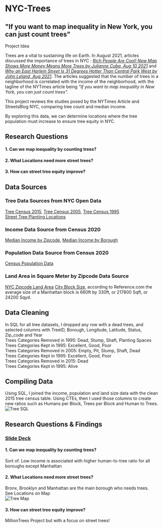# NYC-Trees

## "If you want to map inequality in New York, you can just count trees"

Project Idea

Trees are a vital to sustaining life on Earth. In August 2021, articles discussed the importance of trees in NYC : *[Rich People Are Cool! New Map Shows More Money Means More Trees by Julianne Cuba, Aug 10 2021](https://nyc.streetsblog.org/2021/08/10/rich-people-are-cool-new-map-shows-more-money-means-more-trees/)* and *[Why an East Harlem Street Is 31 Degrees Hotter Than Central Park West by John Leland, Aug 2021](https://www.nytimes.com/2021/08/20/nyregion/climate-inequality-nyc.html)*. 
The articles suggested that the number of trees in a neighborhood is correlated with the income of the neighborhood, with the tagline of the NYTimes article being *"If you want to map inequality in New York, you can just count trees".* 

This project reviews the studies posed by the NYTimes Article and StreetsBlog NYC, comparing tree count and median income. 

By exploring this data, we can determine locations where the tree population must increase to ensure tree equity in NYC.

## Research Questions
#### 1. Can we map inequality by counting trees?
#### 2. What Locations need more street trees?
#### 3. How can street tree equity improve?

## Data Sources

### Tree Data Sources from NYC Open Data
[Tree Census 2015](https://data.cityofnewyork.us/Environment/2015-Street-Tree-Census-Tree-Data/pi5s-9p35),    [Tree Census 2005](https://data.cityofnewyork.us/Environment/2005-Street-Tree-Census/29bw-z7pj),    [Tree Census 1995](https://data.cityofnewyork.us/Environment/1995-Street-Tree-Census/kyad-zm4j)
<br> [Street Tree Planting Locations](https://www.nycgovparks.org/trees/street-tree-planting/locations)


### Income Data Source from Census 2020
[Median Income by Zipcode](https://data.census.gov/table?t=Income+and+Poverty&g=0500000US36005$8600000,36047$8600000,36061$8600000,36081$8600000,36085$8600000&tid=ACSST5Y2020.S1901),    [Median Income by Borough](https://www.census.gov/quickfacts/fact/table/queenscountynewyork,richmondcountynewyork,kingscountynewyork,newyorkcountynewyork,bronxcountynewyork/PST045221)

### Population Data Source from Census 2020
[Census Population Data](https://data.census.gov/table?t=Population+Total&g=0500000US36005$8600000,36047$8600000,36061$8600000,36081$8600000,36085$8600000&tid=ACSDT5Y2020.B01003)

### Land Area in Square Meter by Zipcode Data Source
[NYC Zipcode Land Area](https://namecensus.com/zip-codes/new-york/city/new-york/)
[City Block Size](https://www.reference.com/history-geography/many-acres-city-block-c2e3daa4355c15a2), according to Reference.com the average size of a Manhattan block is 660ft by 330ft, or 217800 Sqft, or 24200 Sqyd.

## Data Cleaning
In SQL for all tree datasets, I dropped any row with a dead trees, and selected columns with TreeID, Borough, Longitude, Latitude, Status, Zip_code and Year
<br> Trees Categories Removed in 1995: Dead, Stump, Shaft, Planting Spaces       
Trees Categories Kept in 1995: Excellent, Good, Poor
<br> Trees Categories Removed in 2005: Empty, Pit, Stump, Shaft, Dead            
Trees Categories Kept in 1995: Excellent, Good, Poor
<br> Trees Categories Removed in 2015: Dead                                      
Trees Categories Kept in 1995: Alive

## Compiling Data
Using SQL, I joined the income, population and land size data with the clean 2015 tree census table. 
Using CTEs, then I used those columns to create new ratios such as Humans per Block, Trees per Block and Human to Trees. 
<br>
![Tree SQL](https://github.com/ejohnson203/NYC-Trees/assets/126115876/13fc2248-8e48-40f3-abd5-44c88d26b810)

## Research Questions & Findings
### [Slide Deck]([https://docs.google.com/presentation/d/1BTHPcIO9yIXSr6-tMOrIfpkWUPi4U1P9G56NS2iJShU/edit?usp=sharing](https://docs.google.com/presentation/d/e/2PACX-1vRejg09MrBURN13gJpP3UdvIxNK7RP1DyYsoxI20Y3j_S48Z7jln80bG297b60SUyJyoYeaJtlP7iuO/pub?start=true&loop=false&delayms=3000))

#### 1. Can we map inequality by counting trees?
Sort of. Low income is associated with higher human-to-tree ratio for all boroughs except Manhattan
#### 2. What Locations need more street trees?
Bronx, Brooklyn and Manhattan are the main borough who needs trees. 
<br> See Locations on Map
<br> ![Tree Map](https://github.com/ejohnson203/NYC-Trees/assets/126115876/f945c52c-d887-40f3-b135-98d427a51ba4)
#### 3. How can street tree equity improve?
MillionTrees Project but with a focus on street trees!
